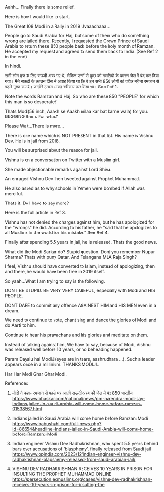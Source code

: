 
Aahh... Finally there is some relief. 

Here is how I would like to start.

The Great 108 Modi in a Rally in 2019 Uvaaachaaa...

People go to Saudi Arabia for Haj, but some of them who do something wrong are jailed there. 
Recently, I requested the Crown Prince of Saudi Arabia to return these 850 people back before the holy month of Ramzan. 
He accepted my request and agreed to send them back to India. (See Ref 2 in the end).

In hindi.

सभी लोग हज के लिए सऊदी अरब गए थे, लेकिन उनमें से कुछ को गलतियों के कारण जेल में बंद कर दिया गया। 
मैंने सऊदी के क्राउन प्रिंस से आग्रह किया था कि वे इन सभी 850 लोगों को पवित्र महीना रमजान से पहले मुक्त कर दें। 
उन्होंने हमारा आग्रह स्वीकार कर लिया था। See Ref 1.

Note the words Ramzan and Haj. So who are these 850 "PEOPLE" for which this man is so desperate?

Thats Modi(56 inch, Aaakh se Aaakh milaa kar bat karne wala) for you. BEGGING them. For what? 

Please Wait...There is more...

There is one name which is NOT PRESENT in that list. His name is Vishnu Dev. He is in jail from 2018. 

You will be surprised about the reason for jail. 

Vishnu is on a conversation on Twitter with a Muslim girl. 

She made objectionable remarks against Lord Shiva. 

An enraged Vishnu Dev then tweeted against Prophet Muhammad. 

He also asked as to why schools in Yemen were bombed if Allah was merciful. 

Thats it. Do I have to say more?

Here is the full article in Ref 3.

Vishnu has not denied the charges against him, but he has apologized for the "wrongs" he did. According to his father, he "said that he apologizes to all Muslims in the world for his mistake." See Ref 4.

Finally after spending 5.5 years in jail, he is released. Thats the good news.

What did the Modi Sarkar do? Stupid question. Dont you remember Nupur Sharma? Thats with puny Qatar. And Telangana MLA Raja Singh?

I feel, Vishnu should have converted to Islam, instead of apologizing, then and there, he would have been free in 2019 itself. 

So yaah...What I am trying to say is the following.

DONT BE STUPID. BE VERY VERY CAREFUL, especially with Modi and HIS PEOPLE. 

DONT DARE to commit any offence AGAINEST HIM and HIS MEN even in a dream.

We need to continue to vote, chant sing and dance the glories of Modi and do Aarti to him.

Continue to hear his pravachans and his glories and meditate on them. 

Instead of talking against him, We have to say, because of Modi, Vishnu was released well before 10 years, or no beheading happened.

Param Dayalu hai ModiJi(eyes are in tears, aashrudhara ...). Such a leader appears once in a millinium. THANKS MODIJI..

Har Har Modi Ghar Ghar Modi. 


References
1. मोदी ने कहा- रमजान से पहले घर आएंगे सऊदी अरब की जेल में बंद 850 भारतीय
https://www.bhaskar.com/national/news/pm-narendra-modi-say-indians-jailed-in-saudi-arabia-will-come-home-before-ramzan-01538567.html

2. Indians jailed in Saudi Arabia will come home before Ramzan: Modi
https://www.babushahi.com/full-news.php?id=86654&headline=Indians-jailed-in-Saudi-Arabia-will-come-home-before-Ramzan:-Modi

3. Indian engineer Vishnu Dev Radhakrishnan, who spent 5.5 years behind bars over accusations of ‘blasphemy’, finally released from Saudi jail
https://www.opindia.com/2023/12/indian-engineer-vishnu-dev-radhakrishnan-blapshemy-released-from-saudi-arabian-jail/

4. VISHNU DEV RADHAKRISHNAN RECEIVES 10 YEARS IN PRISON FOR INSULTING THE PROPHET MUHAMMAD ONLINE
https://persecution.exmuslims.org/cases/vishnu-dev-radhakrishnan-receives-10-years-in-prison-for-insulting-the


